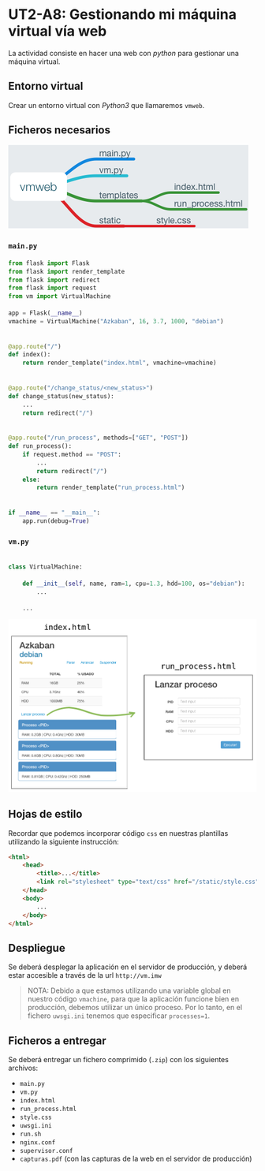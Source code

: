 # UT2-A8: Gestionando mi máquina virtual vía web

La actividad consiste en hacer una web con *python* para gestionar una máquina virtual.

## Entorno virtual

Crear un entorno virtual con *Python3* que llamaremos `vmweb`.

## Ficheros necesarios

![](img/ficheros.png)

### `main.py`

```python
from flask import Flask
from flask import render_template
from flask import redirect
from flask import request
from vm import VirtualMachine

app = Flask(__name__)
vmachine = VirtualMachine("Azkaban", 16, 3.7, 1000, "debian")


@app.route("/")
def index():
    return render_template("index.html", vmachine=vmachine)


@app.route("/change_status/<new_status>")
def change_status(new_status):
    ...
    return redirect("/")


@app.route("/run_process", methods=["GET", "POST"])
def run_process():
    if request.method == "POST":
        ...
        return redirect("/")
    else:
        return render_template("run_process.html")


if __name__ == "__main__":
    app.run(debug=True)
```

### `vm.py`

```python

class VirtualMachine:

    def __init__(self, name, ram=1, cpu=1.3, hdd=100, os="debian"):
        ...

    ...
```

![](img/wireframes.png)

## Hojas de estilo

Recordar que podemos incorporar código `css` en nuestras plantillas utilizando la siguiente instrucción:

```html
<html>
    <head>
        <title>...</title>
        <link rel="stylesheet" type="text/css" href="/static/style.css"/>
    </head>
    <body>
        ...
    </body>
</html>
```

## Despliegue

Se deberá desplegar la aplicación en el servidor de producción, y deberá estar accesible a través de la url `http://vm.imw`

> NOTA:
> Debido a que estamos utilizando una variable global en nuestro código `vmachine`, para que la aplicación funcione bien en producción, debemos utilizar un único proceso. Por lo tanto, en el fichero `uwsgi.ini` tenemos que especificar `processes=1`.

## Ficheros a entregar

Se deberá entregar un fichero comprimido (`.zip`) con los siguientes archivos:

- `main.py`
- `vm.py`
- `index.html`
- `run_process.html`
- `style.css`
- `uwsgi.ini`
- `run.sh`
- `nginx.conf`
- `supervisor.conf`
- `capturas.pdf` (con las capturas de la web en el servidor de producción)
